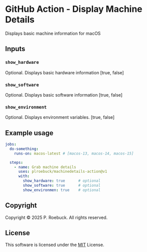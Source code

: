 # GitHub Action - Display Machine Details
Displays basic machine information for macOS

## Inputs

### `show_hardware`

Optional. Displays basic hardware information [true, false]

### `show_software`

Optional. Displays basic software information [true, false]

### `show_environment`

Optional. Displays environment variables. [true, false]

## Example usage

```yml
jobs:
  do-something:
    runs-on: macos-latest # [macos-13, macos-14, macos-15]

  steps:
    - name: Grab machine details
      uses: plroebuck/machinedetails-action@v1
      with:
        show_hardware: true      # optional
        show_software: true      # optional
        show_environmen: true    # optional
```

## Copyright

Copyright © 2025 P. Roebuck. All rights reserved.

## License

This software is licensed under the [MIT][] License.


[//]: # (Cross reference section)

[MIT]: https://opensource.org/license/mit

